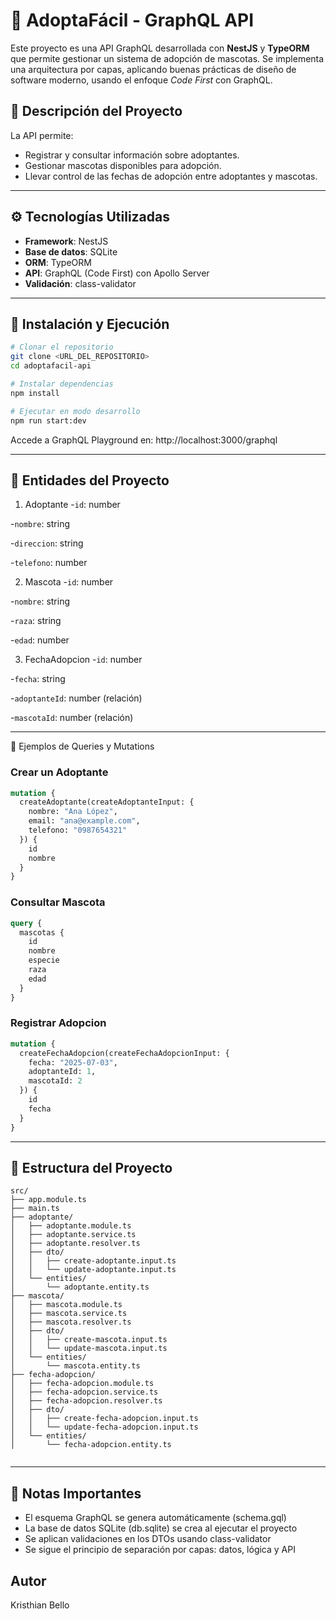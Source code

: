 # 🐾 AdoptaFácil - GraphQL API

Este proyecto es una API GraphQL desarrollada con **NestJS** y **TypeORM** que permite gestionar un sistema de adopción de mascotas. Se implementa una arquitectura por capas, aplicando buenas prácticas de diseño de software moderno, usando el enfoque *Code First* con GraphQL.

## 📘 Descripción del Proyecto

La API permite:

- Registrar y consultar información sobre adoptantes.
- Gestionar mascotas disponibles para adopción.
- Llevar control de las fechas de adopción entre adoptantes y mascotas.

---

## ⚙️ Tecnologías Utilizadas

- **Framework**: NestJS
- **Base de datos**: SQLite
- **ORM**: TypeORM
- **API**: GraphQL (Code First) con Apollo Server
- **Validación**: class-validator

---

## 🚀 Instalación y Ejecución

```bash
# Clonar el repositorio
git clone <URL_DEL_REPOSITORIO>
cd adoptafacil-api

# Instalar dependencias
npm install

# Ejecutar en modo desarrollo
npm run start:dev
```

Accede a GraphQL Playground en: http://localhost:3000/graphql

---
## 🧱 Entidades del Proyecto

1. Adoptante
-`id`: number

-`nombre`: string

-`direccion`: string

-`telefono`: number

2. Mascota
-`id`: number

-`nombre`: string

-`raza`: string

-`edad`: number

3. FechaAdopcion
-`id`: number 

-`fecha`: string

-`adoptanteId`: number (relación)

-`mascotaId`: number (relación)

---

🧪 Ejemplos de Queries y Mutations

### Crear un Adoptante
```graphql
mutation {
  createAdoptante(createAdoptanteInput: {
    nombre: "Ana López",
    email: "ana@example.com",
    telefono: "0987654321"
  }) {
    id
    nombre
  }
}
```
### Consultar Mascota
```graphql
query {
  mascotas {
    id
    nombre
    especie
    raza
    edad
  }
}
```

### Registrar Adopcion
```graphql
mutation {
  createFechaAdopcion(createFechaAdopcionInput: {
    fecha: "2025-07-03",
    adoptanteId: 1,
    mascotaId: 2
  }) {
    id
    fecha
  }
}
```

---

## 📁 Estructura del Proyecto
```
src/
├── app.module.ts
├── main.ts
├── adoptante/
│   ├── adoptante.module.ts
│   ├── adoptante.service.ts
│   ├── adoptante.resolver.ts
│   ├── dto/
│   │   ├── create-adoptante.input.ts
│   │   └── update-adoptante.input.ts
│   └── entities/
│       └── adoptante.entity.ts
├── mascota/
│   ├── mascota.module.ts
│   ├── mascota.service.ts
│   ├── mascota.resolver.ts
│   ├── dto/
│   │   ├── create-mascota.input.ts
│   │   └── update-mascota.input.ts
│   └── entities/
│       └── mascota.entity.ts
├── fecha-adopcion/
│   ├── fecha-adopcion.module.ts
│   ├── fecha-adopcion.service.ts
│   ├── fecha-adopcion.resolver.ts
│   ├── dto/
│   │   ├── create-fecha-adopcion.input.ts
│   │   └── update-fecha-adopcion.input.ts
│   └── entities/
│       └── fecha-adopcion.entity.ts


```

---

## 📌 Notas Importantes
- El esquema GraphQL se genera automáticamente (schema.gql)
- La base de datos SQLite (db.sqlite) se crea al ejecutar el proyecto
- Se aplican validaciones en los DTOs usando class-validator
- Se sigue el principio de separación por capas: datos, lógica y API

## Autor
Kristhian Bello